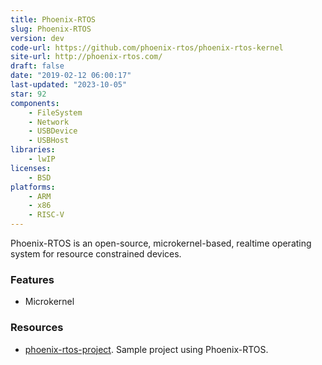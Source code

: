 ```yaml
---
title: Phoenix-RTOS
slug: Phoenix-RTOS
version: dev
code-url: https://github.com/phoenix-rtos/phoenix-rtos-kernel
site-url: http://phoenix-rtos.com/
draft: false
date: "2019-02-12 06:00:17"
last-updated: "2023-10-05"
star: 92
components:
    - FileSystem
    - Network
    - USBDevice
    - USBHost
libraries:
    - lwIP
licenses:
    - BSD
platforms:
    - ARM
    - x86
    - RISC-V
---
```

Phoenix-RTOS is an open-source, microkernel-based, realtime operating system for resource constrained devices.

<!--more-->

### Features
- Microkernel

### Resources
<!--github-projects-->
- [phoenix-rtos-project](https://github.com/phoenix-rtos/phoenix-rtos-project). Sample project using Phoenix-RTOS.
